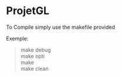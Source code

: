 # ProjetGL

To Compile simply use the makefile provided

Exemple:

> make debug  
> make opti  
> make  
> make clean
